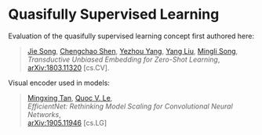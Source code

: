 # Quasifully Supervised Learning

Evaluation of the quasifully supervised learning concept first authored here:
> [Jie Song](https://arxiv.org/search/cs?searchtype=author&query=Song%2C+J), [Chengchao Shen](https://arxiv.org/search/cs?searchtype=author&query=Shen%2C+C), [Yezhou Yang](https://arxiv.org/search/cs?searchtype=author&query=Yang%2C+Y), [Yang Liu](https://arxiv.org/search/cs?searchtype=author&query=Liu%2C+Y), [Mingli Song](https://arxiv.org/search/cs?searchtype=author&query=Song%2C+M),  
_Transductive Unbiased Embedding for Zero-Shot Learning_,  
[arXiv:1803.11320](https://arxiv.org/abs/1803.11320) [cs.CV].

Visual encoder used in models:
> [Mingxing Tan](https://arxiv.org/search/cs?searchtype=author&query=Tan%2C+M), [Quoc V. Le](https://arxiv.org/search/cs?searchtype=author&query=Le%2C+Q+V),  
_EfficientNet: Rethinking Model Scaling for Convolutional Neural Networks_,  
[arXiv:1905.11946](https://arxiv.org/abs/1905.11946) [cs.LG]
